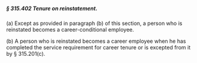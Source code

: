 ##### § 315.402 Tenure on reinstatement. #####

(a) Except as provided in paragraph (b) of this section, a person who is reinstated becomes a career-conditional employee.

(b) A person who is reinstated becomes a career employee when he has completed the service requirement for career tenure or is excepted from it by § 315.201(c).